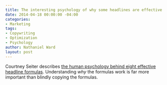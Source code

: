 ```yaml
---
title: The interesting psychology of why some headlines are effective
date: 2014-04-18 00:00:00 -04:00
categories:
- Marketing
tags:
- Copywriting
- Optimization
- Psychology
author: Nathaniel Ward
layout: post
---
```


Courtney Seiter describes [the human psychology behind eight effective headline formulas][1]. Understanding *why* the formulas work is far more important than blindly copying the formulas.

 [1]: http://blog.bufferapp.com/headline-strategies-psychology